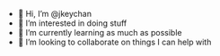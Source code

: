 - 👋  Hi, I’m @jkeychan
- 👀  I’m interested in doing stuff
- 🌱  I’m currently learning as much as possible
- 💞️  I’m looking to collaborate on things I can help with


<!---
jkeychan/jkeychan is a ✨ special ✨ repository because its `README.md` (this file) appears on your GitHub profile.
You can click the Preview link to take a look at your changes.
--->

